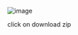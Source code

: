 ![image](https://github.com/santhoshkumarc1707/To-do_list/assets/108746488/80158f90-a4d9-4efc-9ecf-ab194859f19c)


click on download zip
